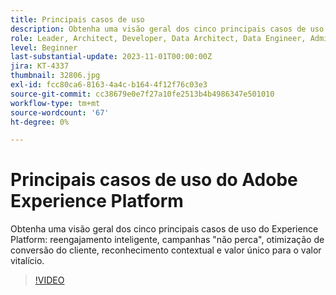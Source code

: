 ```yaml
---
title: Principais casos de uso
description: Obtenha uma visão geral dos cinco principais casos de uso de Experience Platform&mdash;Reengajamento inteligente, Campanhas "Não perca", Otimização de conversão do cliente, Reconhecimento contextual e Valor único para o valor da vida útil.
role: Leader, Architect, Developer, Data Architect, Data Engineer, Admin, User
level: Beginner
last-substantial-update: 2023-11-01T00:00:00Z
jira: KT-4337
thumbnail: 32806.jpg
exl-id: fcc80ca6-8163-4a4c-b164-4f12f76c03e3
source-git-commit: cc38679e0e7f27a10fe2513b4b4986347e501010
workflow-type: tm+mt
source-wordcount: '67'
ht-degree: 0%

---
```


# Principais casos de uso do Adobe Experience Platform

Obtenha uma visão geral dos cinco principais casos de uso do Experience Platform: reengajamento inteligente, campanhas &quot;não perca&quot;, otimização de conversão do cliente, reconhecimento contextual e valor único para o valor vitalício.

>[!VIDEO](https://video.tv.adobe.com/v/32806?learn=on)


